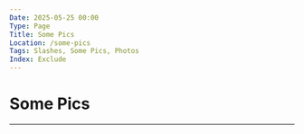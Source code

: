 ```yaml
---
Date: 2025-05-25 00:00
Type: Page
Title: Some Pics
Location: /some-pics
Tags: Slashes, Some Pics, Photos
Index: Exclude
---
```


# Some Pics

---

[<script src="https://some.pics/by/luxury-format.js?count=1&alt"></script>](https://luxury-format.some.pics)
